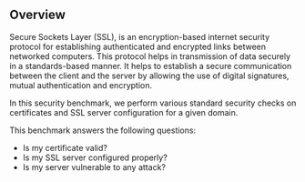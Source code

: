 ## Overview

Secure Sockets Layer (SSL), is an encryption-based internet security protocol for establishing authenticated and encrypted links between networked computers. This protocol helps in transmission of data securely in a standards-based manner. It helps to establish a secure communication between the client and the server by allowing the use of digital signatures, mutual authentication and encryption.

In this security benchmark, we perform various standard security checks on certificates and SSL server configuration for a given domain.

This benchmark answers the following questions:

- Is my certificate valid?
- Is my SSL server configured properly?
- Is my server vulnerable to any attack?
